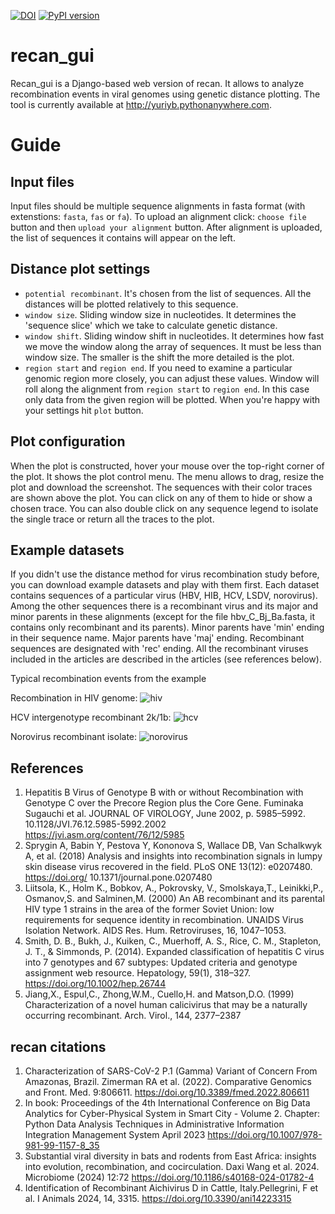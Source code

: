 [![DOI](https://joss.theoj.org/papers/10.21105/joss.02014/status.svg)](https://doi.org/10.21105/joss.02014)
[![PyPI version](https://badge.fury.io/py/recan.svg)](https://badge.fury.io/py/recan)

# recan_gui
Recan_gui is a Django-based web version of recan. It allows to analyze recombination events in viral genomes using genetic distance plotting. The tool is currently available at http://yuriyb.pythonanywhere.com.
# Guide
## Input files
Input files should be multiple sequence alignments in fasta format (with extenstions: `fasta`, `fas` or `fa`).
To upload an alignment click: `choose file` button and then `upload your alignment` button. After alignment is uploaded, the list of sequences it contains will appear on the left. 

## Distance plot settings
- `potential recombinant`. It's chosen from the list of sequences. All the distances will be plotted relatively to this sequence.
- `window size`. Sliding window size in nucleotides. It determines the 'sequence slice' which we take to calculate genetic distance.
- `window shift`. Sliding window shift in nucleotides. It determines how fast we move the window along the array of sequences. It must be less than window size. The smaller is the shift the more detailed is the plot. 
- `region start` and `region end`. If you need to examine a particular genomic region more closely, you can adjust these values. Window will roll along the alignment from `region start` to `region end`. In this case only data from the given region will be plotted. 
When you're happy with your settings hit `plot` button.

## Plot configuration
When the plot is constructed, hover your mouse over the top-right corner of the plot. It shows the plot control menu. The menu allows to drag, resize the plot and download the screenshot. The sequences with their color traces are shown above the plot. You can click on any of them to hide or show a chosen trace. You can also double click on any sequence legend to isolate the single trace or return all the traces to the plot.   





## Example datasets
If you didn't use the distance method for virus recombination study before, you can download example datasets and play with them first. Each dataset contains sequences of a particular virus (HBV, HIB, HCV, LSDV, norovirus). Among the other sequences there is a recombinant virus and its major and minor parents in these alignments (except for the file hbv_C_Bj_Ba.fasta, it contains only recombinant and its parents). Minor parents have 'min' ending in their sequence name. Major parents have 'maj' ending. Recombinant sequences are designated with 'rec' ending. All the recombinant viruses included in the articles are described in the articles (see references below). 

Typical recombination events from the example

Recombination in HIV genome:
![hiv](https://raw.githubusercontent.com/babinyurii/recan/master/pictures/hiv_rec_kal153.png)

HCV intergenotype recombinant 2k/1b:
![hcv](https://raw.githubusercontent.com/babinyurii/recan/master/pictures/hcv_2k_1b_rec.png)

Norovirus recombinant isolate:
![norovirus](https://raw.githubusercontent.com/babinyurii/recan/master/pictures/norovirus_rec.png)



## References
1. Hepatitis B Virus of Genotype B with or without Recombination with Genotype C over the Precore Region plus the Core Gene. Fuminaka Sugauchi et al. JOURNAL OF VIROLOGY, June 2002, p. 5985–5992. 10.1128/JVI.76.12.5985-5992.2002 https://jvi.asm.org/content/76/12/5985
2. Sprygin A, Babin Y, Pestova Y, Kononova S, Wallace DB, Van Schalkwyk A, et al. (2018) Analysis and insights into recombination signals in lumpy skin disease virus recovered in the field. PLoS ONE 13(12): e0207480. https://doi.org/ 10.1371/journal.pone.0207480
3. Liitsola, K., Holm K., Bobkov, A., Pokrovsky, V., Smolskaya,T., Leinikki,P., Osmanov,S. and Salminen,M. (2000) An AB recombinant and its parental HIV type 1 strains in the area of the former Soviet Union: low requirements for sequence identity in recombination. UNAIDS Virus Isolation Network. AIDS Res. Hum. Retroviruses, 16, 1047–1053.
4. Smith, D. B., Bukh, J., Kuiken, C., Muerhoff, A. S., Rice, C. M., Stapleton, J. T., & Simmonds, P. (2014). Expanded classification of hepatitis C virus into 7 genotypes and 67 subtypes: Updated criteria and genotype assignment web resource. Hepatology, 59(1), 318–327. https://doi.org/10.1002/hep.26744
5. Jiang,X., Espul,C., Zhong,W.M., Cuello,H. and Matson,D.O. (1999) Characterization of a novel human calicivirus that may be a naturally occurring recombinant. Arch. Virol., 144, 2377–2387

## recan citations
1. Characterization of SARS-CoV-2 P.1 (Gamma) Variant of Concern From Amazonas, Brazil. Zimerman RA et al. (2022). Comparative Genomics and Front. Med. 9:806611.  https://doi.org/10.3389/fmed.2022.806611
2. In book: Proceedings of the 4th International Conference on Big Data Analytics for Cyber-Physical System in Smart City - Volume 2. Chapter: Python Data Analysis Techniques in Administrative Information Integration Management System April 2023  https://doi.org/10.1007/978-981-99-1157-8_35
3. Substantial viral diversity in bats and rodents from East Africa: insights into evolution, recombination, and cocirculation. Daxi Wang et al. 2024. Microbiome (2024) 12:72 https://doi.org/10.1186/s40168-024-01782-4
4. Identification of Recombinant Aichivirus D in Cattle, Italy.Pellegrini, F et al. I Animals 2024, 14, 3315. https://doi.org/10.3390/ani14223315







